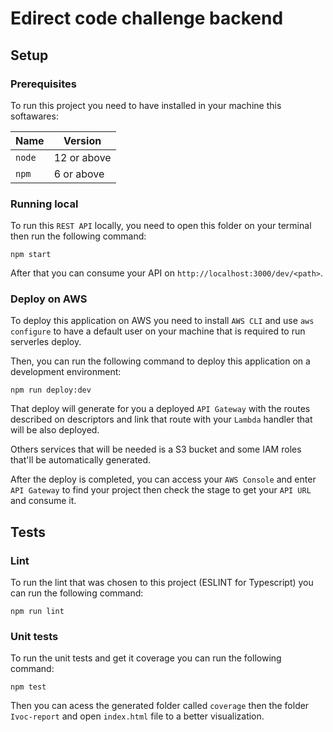 # Edirect code challenge backend



## Setup

### Prerequisites

To run this project you need to have installed in your machine this softawares:

Name | Version
---|---
`node` | 12 or above
`npm` | 6 or above

### Running local

To run this `REST API` locally, you need to open this folder on your terminal then run the following command:

```
npm start
```

After that you can consume your API on `http://localhost:3000/dev/<path>`. 

### Deploy on AWS

To deploy this application on AWS you need to install `AWS CLI` and use `aws configure` to have a default user on your machine that is required to run serverles deploy.

Then, you can run the following command to deploy this application on a development environment:

```
npm run deploy:dev
```

That deploy will generate for you a deployed `API Gateway` with the routes described on descriptors and link that route with your `Lambda` handler that will be also deployed.

Others services that will be needed is a S3 bucket and some IAM roles that'll be automatically generated.

After the deploy is completed, you can access your `AWS Console` and enter `API Gateway` to find your project then check the stage to get your `API URL` and consume it.

## Tests

### Lint

To run the lint that was chosen to this project (ESLINT for Typescript) you can run the following command:

```
npm run lint
```

### Unit tests

To run the unit tests and get it coverage you can run the following command:

```
npm test
```

Then you can acess the generated folder called `coverage` then the folder `Ivoc-report` and open `index.html` file to a better visualization.